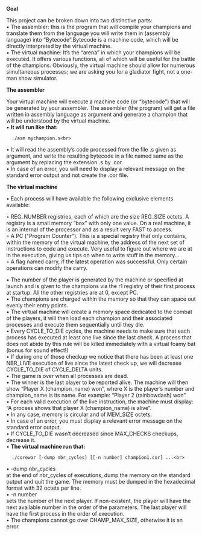 <b>Goal</b>

This project can be broken down into two distinctive parts:<br>
• The assembler: this is the program that will compile your champions and translate them from the language you will write them in (assembly language) into “Bytecode”.Bytecode is a machine code, which will be directly interpreted by the virtual
machine.<br>
• The virtual machine: It’s the “arena” in which your champions will be executed.
It offers various functions, all of which will be useful for the battle of the champions.
Obviously, the virtual machine should allow for numerous simultaneous processes;
we are asking you for a gladiator fight, not a one-man show simulator.

<b>The assembler</b>

Your virtual machine will execute a machine code (or “bytecode”) that will be
generated by your assembler. The assembler (the program) will get a file written in
assembly language as argument and generate a champion that will be understood
by the virtual machine.<br>
• <b>It will run like that:</b><br>

      ./asm mychampion.s<br>
   
• It will read the assembly’s code processed from the file .s given as argument, and
write the resulting bytecode in a file named same as the argument by replacing the
extension .s by .cor.<br>
• In case of an error, you will need to display a relevant message on the standard
error output and not create the .cor file.<br>

<b>The virtual machine</b>

• Each process will have available the following exclusive elements available:<br>

◦ REG_NUMBER registries, each of which are the size REG_SIZE octets. A
registry is a small memory “box” with only one value. On a real machine, it
is an internal of the processor and as a result very FAST to access.<br>
◦ A PC ("Program Counter"). This is a special registry that only contains, within
the memory of the virtual machine, the address of the next set of instructions
to code and execute. Very useful to figure out where we are at in the execution,
giving us tips on when to write stuff in the memory...<br>
◦ A flag named carry, if the latest operation was successful. Only certain operations can modify the carry.<br>

• The number of the player is generated by the machine or specified at launch and is
given to the champions via the r1 registry of their first process at startup. All the
other registries are at 0, except PC.<br>
• The champions are charged within the memory so that they can space out evenly
their entry points.<br>
• The virtual machine will create a memory space dedicated to the combat of the
players, it will then load each champion and their associated processes and execute
them sequentially until they die.<br>
• Every CYCLE_TO_DIE cycles, the machine needs to make sure that each process
has executed at least one live since the last check. A process that does not abide
by this rule will be killed immediately with a virtual foamy bat (bonus for sound
effect!)<br>
• If during one of those checkup we notice that there has been at least one NBR_LIVE
execution of live since the latest check up, we will decrease CYCLE_TO_DIE of
CYCLE_DELTA units.<br>
• The game is over when all processes are dead.<br>
• The winner is the last player to be reported alive. The machine will then show
“Player X (champion_name) won”, where X is the player’s number and champion_name is its name.
For example: “Player 2 (rainbowdash) won”.<br>
• For each valid execution of the live instruction, the machine must display:
“A process shows that player X (champion_name) is alive”.<br>
• In any case, memory is circular and of MEM_SIZE octets.<br>
• In case of an error, you must display a relevant error message on the standard error
output.<br>
• If CYCLE_TO_DIE wasn’t decreased since MAX_CHECKS checkups, decrease
it.<br>
• <b>The virtual machine run that:</b><br>

      ./corewar [-dump nbr_cycles] [[-n number] champion1.cor] ...<br>
      
• -dump nbr_cycles<br>
at the end of nbr_cycles of executions, dump the memory on the standard output
and quit the game. The memory must be dumped in the hexadecimal format with
32 octets per line.<br>
• -n number<br>
sets the number of the next player. If non-existent, the player will have the next
available number in the order of the parameters. The last player will have the first
process in the order of execution.<br>
• The champions cannot go over CHAMP_MAX_SIZE, otherwise it is an error.
